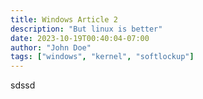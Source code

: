 ```yaml
---
title: Windows Article 2
description: "But linux is better"
date: 2023-10-19T00:40:04-07:00
author: "John Doe"
tags: ["windows", "kernel", "softlockup"]
---
```


sdssd
